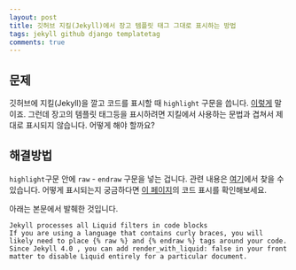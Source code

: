 ```yaml
---
layout: post
title: 깃허브 지킬(Jekyll)에서 장고 템플릿 태그 그대로 표시하는 방법
tags: jekyll github django templatetag
comments: true
---
```


## 문제
깃허브에 지킬(Jekyll)을 깔고 코드를 표시할 때 `highlight` 구문을 씁니다. [이렇게](https://jekyllrb.com/docs/liquid/tags/) 말이죠. 그런데 장고의 템플릿 태그등을 표시하려면 지킬에서 사용하는 문법과 겹쳐서 제대로 표시되지 않습니다. 어떻게 해야 할까요?  

## 해결방법
`highlight`구문 안에 `raw` - `endraw` 구문을 넣는 겁니다. 관련 내용은 [여기](https://jekyllrb.com/docs/liquid/tags/)에서 찾을 수 있습니다. 어떻게 표시되는지 궁금하다면 [이 페이지](https://devlog.jwgo.kr/2020/10/17/fancy-messaging-system-in-django/)의 코드 표시를 확인해보세요.  

아래는 본문에서 발췌한 것입니다.  

```
Jekyll processes all Liquid filters in code blocks
If you are using a language that contains curly braces, you will likely need to place {% raw %} and {% endraw %} tags around your code. Since Jekyll 4.0 , you can add render_with_liquid: false in your front matter to disable Liquid entirely for a particular document.
```